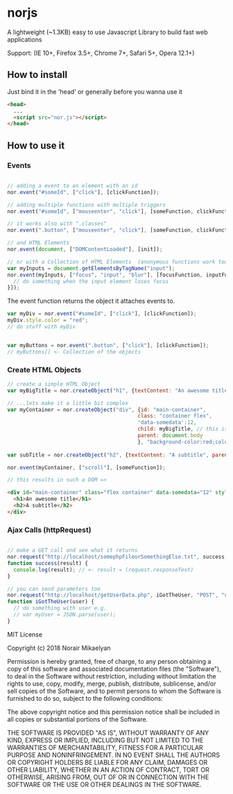 # norjs

A lightweight (~1.3KB) easy to use Javascript Library to build fast web applications

Support: (IE 10+, Firefox 3.5+, Chrome 7+, Safari 5+, Opera 12.1+) 

## How to install

Just bind it in the 'head' or generally before you wanna use it
```HTML
<head>
  ...
  <script src="nor.js"></script>
</head>
```

## How to use it
### Events
```javascript

// adding a event to an element with an id
nor.event("#someId", ["click"], [clickFunction]);

// adding multiple functions with multiple triggers
nor.event("#someId", ["mouseenter", "click"], [someFunction, clickFunction]);

// it works also with ".classes"
nor.event(".button", ["mouseenter", "click"], [someFunction, clickFunction]);

// and HTML Elements
nor.event(document, ["DOMContentLoaded"], [init]);

// or with a Collection of HTML Elements  (anonymous functions work too)
var myInputs = document.getElementsByTagName("input");
nor.event(myInputs, ["focus", "input", "blur"], [focusFunction, inputFunction, function(e) {
  // do something when the input element loses focus
}]);

```

The event function returns the object it attaches events to.
```javascript
var myDiv = nor.event("#someId", ["click"], [clickFunction]);
myDiv.style.color = "red";
// do stuff with myDiv


var myButtons = nor.event(".button", ["click"], [clickFunction]);
// myButtons[] <- Collection of the objects
```

### Create HTML Objects

```javascript
// create a simple HTML Object
var myBigTitle = nor.createObject("h1", {textContent: "An awesome title"});

// ...lets make it a little bit complex
var myContainer = nor.createObject("div", {id: "main-container", 
                                          class: "container flex", 
                                          'data-somedata':12,
                                          child: myBigTitle, // this is our title we created before
                                          parent: document.body
                                          }, "background-color:red;color:yellow");
                                          
var subTitle = nor.createObject("h2", {textContent: "A subtitle", parent: myContainer});   

nor.event(myContainer, ["scroll"], [someFunction]);

// this results in such a DOM =>
```
```HTML
<div id="main-container" class="flex container" data-somedata="12" style="background-color:red;color:yellow">
  <h1>An awesome title</h1>
  <h2>A subtitle</h2>
</div>
```

### Ajax Calls (httpRequest)

```javascript

// make a GET call and see what it returns 
nor.request("http://localhost/somephpFileorSomethingElse.txt", success, "GET");
function success(result) {
  console.log(result); // <- result = (request.responseText)
}

// you can send parameters too
nor.request("http://localhost/getUserData.php", iGotTheUser, "POST", "userId="+userId);
function iGotTheUser(user) {
  // do something with user e.g.
  // var myUser = JSON.parse(user);
}
```

MIT License

Copyright (c) 2018 Norair Mikaelyan

Permission is hereby granted, free of charge, to any person obtaining a copy
of this software and associated documentation files (the "Software"), to deal
in the Software without restriction, including without limitation the rights
to use, copy, modify, merge, publish, distribute, sublicense, and/or sell
copies of the Software, and to permit persons to whom the Software is
furnished to do so, subject to the following conditions:

The above copyright notice and this permission notice shall be included in all
copies or substantial portions of the Software.

THE SOFTWARE IS PROVIDED "AS IS", WITHOUT WARRANTY OF ANY KIND, EXPRESS OR
IMPLIED, INCLUDING BUT NOT LIMITED TO THE WARRANTIES OF MERCHANTABILITY,
FITNESS FOR A PARTICULAR PURPOSE AND NONINFRINGEMENT. IN NO EVENT SHALL THE
AUTHORS OR COPYRIGHT HOLDERS BE LIABLE FOR ANY CLAIM, DAMAGES OR OTHER
LIABILITY, WHETHER IN AN ACTION OF CONTRACT, TORT OR OTHERWISE, ARISING FROM,
OUT OF OR IN CONNECTION WITH THE SOFTWARE OR THE USE OR OTHER DEALINGS IN THE
SOFTWARE.
